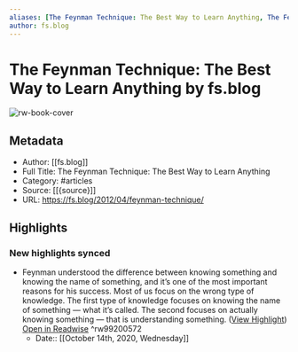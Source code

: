 ```yaml
---
aliases: [The Feynman Technique: The Best Way to Learn Anything, The Feynman Technique: The Best Way to Learn Anything]
author: fs.blog
---
```

# The Feynman Technique: The Best Way to Learn Anything by fs.blog

![rw-book-cover](https://readwise-assets.s3.amazonaws.com/static/images/article4.6bc1851654a0.png)

## Metadata
- Author: [[fs.blog]]
- Full Title: The Feynman Technique: The Best Way to Learn Anything
- Category: #articles
- Source: [[{source}]]
- URL: https://fs.blog/2012/04/feynman-technique/

## Highlights
### New highlights synced
- Feynman understood the difference between knowing something and knowing the name of something, and it’s one of the most important reasons for his success. Most of us focus on the wrong type of knowledge. The first type of knowledge focuses on knowing the name of something — what it’s called. The second focuses on actually knowing something — that is understanding something. ([View Highlight](https://instapaper.com/read/1342552900/14268039)) [Open in Readwise](https://readwise.io/open/99200572) ^rw99200572
    - Date:: [[October 14th, 2020, Wednesday]]
